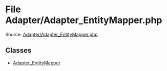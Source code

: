File Adapter/Adapter_EntityMapper.php
=========

Source: [Adapter/Adapter_EntityMapper.php](https://github.com/PrestaShop/PrestaShop/blob/1.6.1.2/Adapter/Adapter_EntityMapper.php)


Classes
-------

* [Adapter_EntityMapper](class.Adapter_EntityMapper.md)

